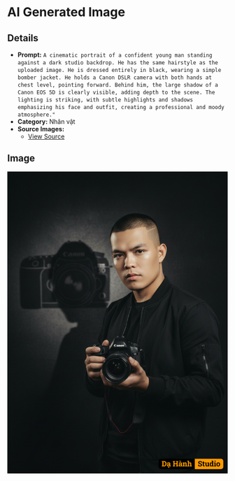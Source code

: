 # AI Generated Image

## Details
- **Prompt:** `A cinematic portrait of a confident young man standing against a dark studio backdrop. He has the same hairstyle as the uploaded image. He is dressed entirely in black, wearing a simple bomber jacket. He holds a Canon DSLR camera with both hands at chest level, pointing forward. Behind him, the large shadow of a Canon EOS 5D is clearly visible, adding depth to the scene. The lighting is striking, with subtle highlights and shadows emphasizing his face and outfit, creating a professional and moody atmosphere."`
- **Category:** Nhân vật
- **Source Images:**
  - [View Source](https://raw.githubusercontent.com/lenzcomvth/ImageLibrary/main/Male.png)

## Image
![AI Generated Image](./image-2025-10-06T21-29-22-391Z-fs5uw.png)